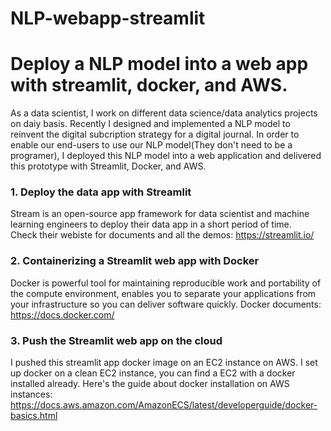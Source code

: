 # NLP-webapp-streamlit 
# Deploy a NLP model into a web app with streamlit, docker, and AWS.  

As a data scientist, I work on different data science/data analytics projects on daiy basis. Recently I designed and implemented a NLP model to reinvent the digital subcription strategy for a digital journal. In order to enable our end-users to use our NLP model(They don't need to be a programer), I deployed this NLP model into a web application and delivered this prototype with Streamlit, Docker, and AWS.  

### 1. Deploy the data app with Streamlit 
Stream is an open-source app framework for data scientist and machine learning engineers to deploy their data app in a short period of time.  
Check their webiste for documents and all the demos: https://streamlit.io/ 

### 2. Containerizing a Streamlit web app with Docker 
Docker is powerful tool for maintaining reproducible work and portability of the compute environment, enables you to separate your applications from your infrastructure so you can deliver software quickly. Docker documents: https://docs.docker.com/ 

### 3. Push the Streamlit web app on the cloud   
I pushed this streamlit app docker image on an EC2 instance on AWS. I set up docker on a clean EC2 instance, you can find a EC2 with a docker installed already. Here's the guide about docker installation on AWS instances: https://docs.aws.amazon.com/AmazonECS/latest/developerguide/docker-basics.html
